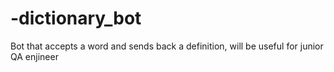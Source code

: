 # -dictionary_bot
Bot that accepts a word and sends back a definition, will be useful for junior QA enjineer
